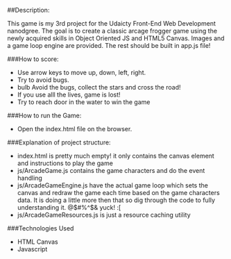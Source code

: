 ##Description:

This game is my 3rd project for the Udaicty Front-End Web Development nanodgree. The goal is to create a classic arcage frogger game using the newly acquired skills in Object Oriented JS and HTML5 Canvas. Images and a game loop engine are provided. The rest should be built in app.js file!

###How to score:
 - Use arrow keys to move up, down, left, right.
 - Try to avoid bugs.
 - bulb Avoid the bugs, collect the stars and cross the road!
 - If you use alll the lives, game is lost!
 - Try to reach door in the water to win the game 

###How to run the Game:
 - Open the index.html file on the browser.

###Explanation of project structure:

  - index.html is pretty much empty! it only contains the canvas element and instructions to play the game
  - js/ArcadeGame.js contains the game characters and do the event handling
  - js/ArcadeGameEngine.js have the actual game loop which sets the canvas and redraw the game each time based on the game characters data. It is doing a little more then that so dig through the code to fully understanding it. @$#%^$& yuck! :[
  - js/ArcadeGameResources.js is just a resource caching utility

###Technologies Used
 - HTML Canvas
 - Javascript

